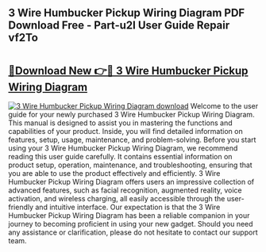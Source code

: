 ## 3 Wire Humbucker Pickup Wiring Diagram PDF Download Free - Part-u2I User Guide Repair vf2To

# <h2><a href="http://dfpohq.blite.top/?on=3+Wire+Humbucker+Pickup+Wiring+Diagram">🔗Download New 👉🔴 3 Wire Humbucker Pickup Wiring Diagram</a></h2>

[![3 Wire Humbucker Pickup Wiring Diagram download](https://i.imgur.com/lujVjoI.png)](http://dfpohq.blite.top/?on=3+Wire+Humbucker+Pickup+Wiring+Diagram)
Welcome to the user guide for your newly purchased 3 Wire Humbucker Pickup Wiring Diagram. This manual is designed to assist you in mastering the functions and capabilities of your product. Inside, you will find detailed information on features, setup, usage, maintenance, and problem-solving. Before you start using your 3 Wire Humbucker Pickup Wiring Diagram, we recommend reading this user guide carefully. It contains essential information on product setup, operation, maintenance, and troubleshooting, ensuring that you are able to use the product effectively and efficiently. 3 Wire Humbucker Pickup Wiring Diagram offers users an impressive collection of advanced features, such as facial recognition, augmented reality, voice activation, and wireless charging, all easily accessible through the user-friendly and intuitive interface. Our expectation is that the 3 Wire Humbucker Pickup Wiring Diagram has been a reliable companion in your journey to becoming proficient in using your new gadget. Should you need any assistance or clarification, please do not hesitate to contact our support team.
